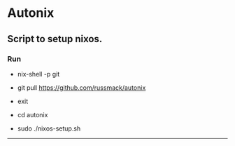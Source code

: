# Autonix

## Script to setup nixos.

### Run

- nix-shell -p git

- git pull https://github.com/russmack/autonix

- exit

- cd autonix

- sudo ./nixos-setup.sh

----

